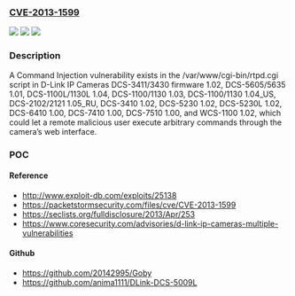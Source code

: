 ### [CVE-2013-1599](https://cve.mitre.org/cgi-bin/cvename.cgi?name=CVE-2013-1599)
![](https://img.shields.io/static/v1?label=Product&message=n%2Fa&color=blue)
![](https://img.shields.io/static/v1?label=Version&message=n%2Fa&color=blue)
![](https://img.shields.io/static/v1?label=Vulnerability&message=n%2Fa&color=brighgreen)

### Description

A Command Injection vulnerability exists in the /var/www/cgi-bin/rtpd.cgi script in D-Link IP Cameras DCS-3411/3430 firmware 1.02, DCS-5605/5635 1.01, DCS-1100L/1130L 1.04, DCS-1100/1130 1.03, DCS-1100/1130 1.04_US, DCS-2102/2121 1.05_RU, DCS-3410 1.02, DCS-5230 1.02, DCS-5230L 1.02, DCS-6410 1.00, DCS-7410 1.00, DCS-7510 1.00, and WCS-1100 1.02, which could let a remote malicious user execute arbitrary commands through the camera’s web interface.

### POC

#### Reference
- http://www.exploit-db.com/exploits/25138
- https://packetstormsecurity.com/files/cve/CVE-2013-1599
- https://seclists.org/fulldisclosure/2013/Apr/253
- https://www.coresecurity.com/advisories/d-link-ip-cameras-multiple-vulnerabilities

#### Github
- https://github.com/20142995/Goby
- https://github.com/anima1111/DLink-DCS-5009L

